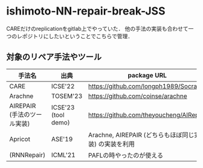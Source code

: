 # ishimoto-NN-repair-break-JSS

CAREだけのreplicationをgitlab上でやっていた．
他の手法の実装も合わせて一つのレポジトリにしたいということでこちらで管理．

## 対象のリペア手法やツール
| 手法名 | 出典 | package URL |
| -------- | -------- | -------- |
| CARE     | ICSE'22   | https://github.com/longph1989/Socrates |
| Arachne   | TOSEM'23 | https://github.com/coinse/arachne |
| AIREPAIR (手法のツール実装) | ICSE'23 (tool demo) | https://github.com/theyoucheng/AIRepair |
| Apricot     | ASE'19  | Arachne, AIREPAIR (どちらもほぼ同じ実装) の実装を利用 |
| (RNNRepair)  | ICML'21  | PAFLの時やったのが使える |
